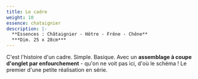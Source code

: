 ```yaml
---
title: Le cadre
weight: 10
essence: chataignier
description: |-
  **Essences : Châtaignier - Hêtre - Frêne - Chêne**
  ***Dim. 25 x 28cm***
---
```


C'est l'histoire d'un cadre. Simple. Basique. 
Avec un **assemblage à coupe d'onglet par enfourchement** - qu'on ne voit pas ici, d'où le schéma !
Le premier d'une petite réalisation en série.
